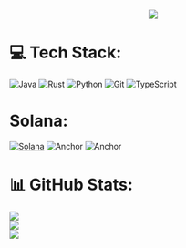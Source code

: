 <h3 align="center">
    <img src="https://readme-typing-svg.herokuapp.com/?font=Noto+Sans&weight=800&size=35&color=F7F7F7&center=true&vCenter=true&width=500&height=70&duration=4000&lines=Hi+Everyone!+👋;+I'm+Mykola!+%F0%9F%93%9A;" />
</h3>

# 💻 Tech Stack:
![Java](https://img.shields.io/badge/java-%23ED8B00.svg?style=for-the-badge&logo=openjdk&logoColor=white) ![Rust](https://img.shields.io/badge/rust-%23000000.svg?style=for-the-badge&logo=rust&logoColor=white) ![Python](https://img.shields.io/badge/python-3670A0?style=for-the-badge&logo=python&logoColor=ffdd54) ![Git](https://img.shields.io/badge/git-%23F05033.svg?style=for-the-badge&logo=git&logoColor=white) ![TypeScript](https://img.shields.io/badge/typescript-%23007ACC.svg?style=for-the-badge&logo=typescript&logoColor=white)
# Solana:
[![Solana](https://img.shields.io/badge/Solana-9945FF?style=for-the-badge&logo=solana&logoColor=white)](#) ![Anchor](https://custom-icon-badges.demolab.com/badge/Anchor-0a5fd6?style=for-the-badge&logo=solana-anchor&logoColor=0a5fd6) ![Anchor](https://custom-icon-badges.demolab.com/badge/Turbin3-00470f?style=for-the-badge&logo=turbin3&logoColor=00470f)

# 📊 GitHub Stats:
![](https://github-readme-stats.vercel.app/api?username=se76&theme=dark&hide_border=false&include_all_commits=true&count_private=false)<br/>
![](https://github-readme-streak-stats.herokuapp.com/?user=se76&theme=dark&hide_border=false)<br/>
![](https://github-readme-stats.vercel.app/api/top-langs/?username=se76&theme=dark&hide_border=false&include_all_commits=true&count_private=false&layout=compact)




<!--

[![](https://visitcount.itsvg.in/api?id=se76&icon=0&color=0)](https://visitcount.itsvg.in)

**Se76/Se76** is a ✨ _special_ ✨ repository because its `README.md` (this file) appears on your GitHub profile.

Here are some ideas to get you started:

- 🔭 I’m currently working on ...
- 🌱 I’m currently learning ...
- 👯 I’m looking to collaborate on ...
- 🤔 I’m looking for help with ...
- 💬 Ask me about ...
- 📫 How to reach me: ...
- 😄 Pronouns: ...
- ⚡ Fun fact: ...
-->
